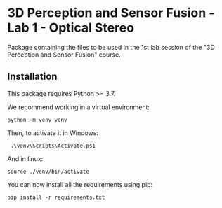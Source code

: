 # 3D Perception and Sensor Fusion - Lab 1 - Optical Stereo

Package containing the files to be used in the 1st lab session of the "3D Perception and Sensor Fusion" course.

## Installation

This package requires Python >= 3.7.

We recommend working in a virtual environment:

```
python -m venv venv
```

Then, to activate it in Windows:

```
 .\venv\Scripts\Activate.ps1
```

And in linux:

```
source ./venv/bin/activate
```

You can now install all the requirements using pip:

```
pip install -r requirements.txt
```

